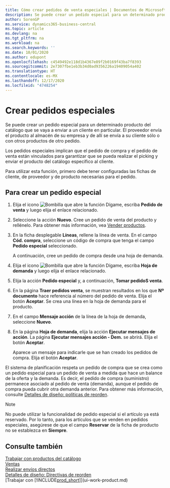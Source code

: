 ```yaml
---
title: Cómo crear pedidos de venta especiales | Documentos de Microsoft
description: Se puede crear un pedido especial para un determinado producto del catálogo que se vaya a enviar a un cliente en particular. El proveedor envía el producto al almacén de su empresa y de allí se envía a su cliente sólo o con otros productos de otro pedido.
author: SorenGP
ms.service: dynamics365-business-central
ms.topic: article
ms.devlang: na
ms.tgt_pltfrm: na
ms.workload: na
ms.search.keywords: ''
ms.date: 10/01/2020
ms.author: edupont
ms.openlocfilehash: c4549492e118d1b4367e89f2b0169f43ba7f8393
ms.sourcegitcommit: 2e7307fbe1eb3b34d0ad9356226a19409054a402
ms.translationtype: HT
ms.contentlocale: es-MX
ms.lasthandoff: 12/17/2020
ms.locfileid: "4748254"
---
```

# <a name="create-special-orders"></a>Crear pedidos especiales
Se puede crear un pedido especial para un determinado producto del catálogo que se vaya a enviar a un cliente en particular. El proveedor envía el producto al almacén de su empresa y de allí se envía a su cliente sólo o con otros productos de otro pedido.  

Los pedidos especiales implican que el pedido de compra y el pedido de venta están vinculados para garantizar que se pueda realizar el picking y enviar el producto del catálogo específico al cliente.  

Para utilizar esta función, primero debe tener configuradas las fichas de cliente, de proveedor y de producto necesarias para el pedido.  

## <a name="to-create-a-special-order"></a>Para crear un pedido especial  
1.  Elija el icono ![Bombilla que abre la función Dígame](media/ui-search/search_small.png "Dígame qué desea hacer"), escriba **Pedido de venta** y luego elija el enlace relacionado.  
2. Seleccione la acción **Nuevo**. Cree un  pedido de venta del producto y rellénelo. Para obtener más información, vea [Vender productos](sales-how-sell-products.md).
3.  En la ficha desplegable **Líneas**, rellene la línea de venta. En el campo **Cód. compra**, seleccione un código de compra que tenga el campo **Pedido especial** seleccionado.

    A continuación, cree un pedido de compra desde una hoja de demanda.  
4. Elija el icono ![Bombilla que abre la función Dígame](media/ui-search/search_small.png "Dígame qué desea hacer"), escriba **Hoja de demanda** y luego elija el enlace relacionado.  
5. Elija la acción **Pedido especial** y, a continuación, **Tomar pedidoS venta**.  
6.  En la página **Traer pedidos venta**, se muestran resultados en los que **Nº documento** hace referencia al número del pedido de venta. Elija el botón **Aceptar**. Se crea una línea en la hoja de demanda para el producto.  
7.  En el campo **Mensaje acción** de la línea de la hoja de demanda, seleccione **Nuevo**.  
8.  En la página **Hoja de demanda**, elija la acción **Ejecutar mensajes de acción**. La página **Ejecutar mensajes acción - Dem.** se abrirá. Elija el botón **Aceptar**.  

    Aparece un mensaje para indicarle que se han creado los pedidos de compra. Elija el botón **Aceptar**.  

El sistema de planificación respeta un pedido de compra que se crea como un pedido especial para un pedido de venta a medida que hace un balance de la oferta y la demanda. Es decir, el pedido de compra (suministro) permanece asociado al pedido de venta (demanda), aunque el pedido de compra pueda cubrir otra demanda anterior. Para obtener más información, consulte [Detalles de diseño: políticas de reorden](design-details-reservation-order-tracking-and-action-messaging.md).  

> [!NOTE]  
>  No puede utilizar la funcionalidad de pedido especial si el artículo ya está reservado. Por lo tanto, para los artículos que se venden en pedidos especiales, asegúrese de que el campo **Reservar** de la ficha de producto no se establezca en **Siempre**.  

## <a name="see-also"></a>Consulte también  
[Trabajar con productos del catálogo](inventory-how-work-nonstock-items.md)  
[Ventas](sales-manage-sales.md)  
[Realizar envíos directos](sales-how-drop-shipment.md)   
[Detalles de diseño: Directivas de reorden](design-details-reservation-order-tracking-and-action-messaging.md)  
[Trabajar con [!INCLUDE[prod_short](includes/prod_short.md)]](ui-work-product.md)
